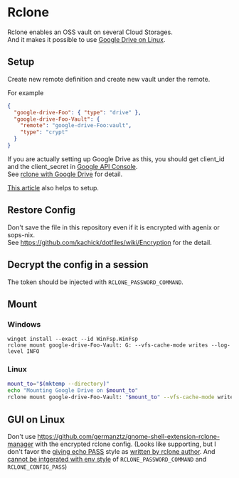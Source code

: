 # Rclone

Rclone enables an OSS vault on several Cloud Storages.\
And it makes it possible to use [Google Drive on Linux](https://abevoelker.github.io/how-long-since-google-said-a-google-drive-linux-client-is-coming/).

## Setup

Create new remote definition and create new vault under the remote.

For example

```json
{
  "google-drive-Foo": { "type": "drive" },
  "google-drive-Foo-Vault": {
    "remote": "google-drive-Foo:vault",
    "type": "crypt"
  }
}
```

If you are actually setting up Google Drive as this, you should get client_id and the client_secret in [Google API Console](https://console.developers.google.com/).\
See [rclone with Google Drive](https://rclone.org/drive) for detail.

[This article](https://zenn.dev/milly/books/rclone-crypt-gdrive/viewer/b366c4) also helps to setup.

## Restore Config

Don't save the file in this repository even if it is encrypted with agenix or sops-nix.\
See <https://github.com/kachick/dotfiles/wiki/Encryption> for the detail.

## Decrypt the config in a session

The token should be injected with `RCLONE_PASSWORD_COMMAND`.

## Mount

### Windows

```pwsh
winget install --exact --id WinFsp.WinFsp
rclone mount google-drive-Foo-Vault: G: --vfs-cache-mode writes --log-level INFO
```

### Linux

```bash
mount_to="$(mktemp --directory)"
echo "Mounting Google Drive on $mount_to"
rclone mount google-drive-Foo-Vault: "$mount_to" --vfs-cache-mode writes --log-level INFO
```

## GUI on Linux

Don't use <https://github.com/germanztz/gnome-shell-extension-rclone-manager> with the encrypted rclone config. (Looks like supporting, but I don't favor the [giving echo PASS](https://github.com/germanztz/gnome-shell-extension-rclone-manager/blob/72f1a2ac4a1205069bc2bda5d1e5906e83a2b4ab/fileMonitorHelper.js#L125) style as [written by rclone author](https://github.com/rclone/rclone/issues/7875#issuecomment-2155656214). And [cannot be intgerated with env style](https://github.com/germanztz/gnome-shell-extension-rclone-manager/blob/72f1a2ac4a1205069bc2bda5d1e5906e83a2b4ab/fileMonitorHelper.js#L594) of `RCLONE_PASSWORD_COMMAND` and `RCLONE_CONFIG_PASS`)
